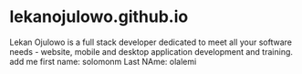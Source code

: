# lekanojulowo.github.io
Lekan Ojulowo is a full stack developer dedicated to meet all your software needs - website, mobile and desktop application development and training.
add me
first name: solomonm
Last NAme: olalemi
